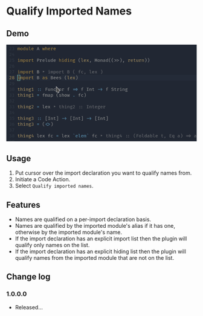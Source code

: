 # Qualify Imported Names

## Demo

![Qualify Imported Names Demo](qualify-imported-names-demo.gif)

## Usage

1. Put cursor over the import declaration you want to qualify names from.
2. Initiate a Code Action.
3. Select `Qualify imported names`.

## Features
- Names are qualified on a per-import declaration basis.
- Names are qualified by the imported module's alias if it has one, otherwise by the imported module's name.
- If the import declaration has an explicit import list then the plugin will qualify only names on the list.
- If the import declaration has an explicit hiding list then the plugin will qualify names from the imported module that are not on the list.
 
## Change log
### 1.0.0.0
- Released...

